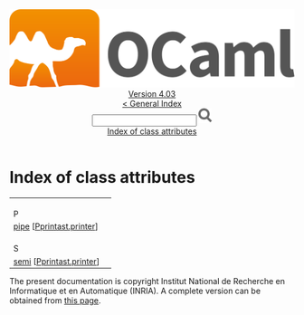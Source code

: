 <!-- ((! set title API !)) ((! set documentation !)) ((! set api !)) ((! set nobreadcrumb !)) -->
<div class="api"><header><nav class="toc brand"><a class="brand" href="https://ocaml.org/"><img src="colour-logo-gray.svg" class="svg" alt="OCaml"></a></nav><nav class="toc"><div class="toc_version"><a href="/docs" id="version-select">Version 4.03</a></div><a href="index.html">&lt; General Index</a><div class="api_search"><input type="text" name="apisearch" id="api_search" oninput="mySearch(false);" onkeypress="this.oninput();" onclick="this.oninput();" onpaste="this.oninput();">
<img src="search_icon.svg" alt="Search" class="svg" onclick="mySearch(false)"></div>
<div id="search_results"></div><div class="toc_title"><a href="#top">Index of class attributes</a></div><ul></ul></nav></header>

<h1>Index of class attributes</h1>
<table>
<tbody><tr><td align="left"><br>P</td></tr>
<tr><td><a href="Pprintast.printer-c.html#ATTpipe">pipe</a> [<a href="Pprintast.printer-c.html">Pprintast.printer</a>]</td>
<td></td></tr>
<tr><td align="left"><br>S</td></tr>
<tr><td><a href="Pprintast.printer-c.html#ATTsemi">semi</a> [<a href="Pprintast.printer-c.html">Pprintast.printer</a>]</td>
<td></td></tr>
</tbody></table>

<div class="copyright">The present documentation is copyright Institut National de Recherche en Informatique et en Automatique (INRIA). A complete version can be obtained from <a href="http://caml.inria.fr/pub/docs/manual-ocaml/">this page</a>.</div></div>